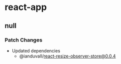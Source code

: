 # react-app

## null

### Patch Changes

- Updated dependencies
  - @ianduvall/react-resize-observer-store@0.0.4
